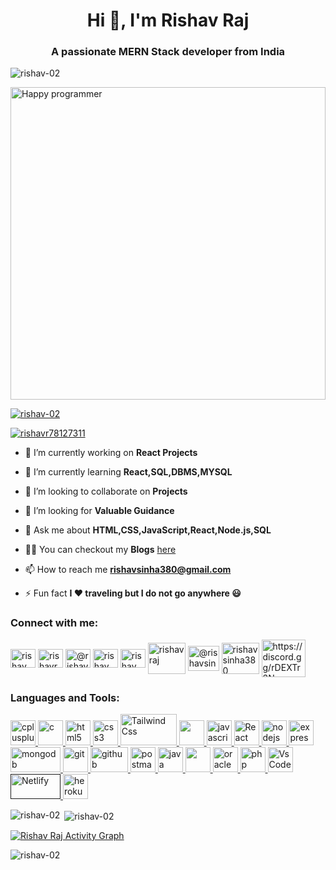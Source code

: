<h1 align="center">Hi 👋, I'm Rishav Raj</h1>
<h3 align="center">A passionate MERN Stack developer from India</h3>

<p align="left"> <img src="https://komarev.com/ghpvc/?username=rishav-02&label=Profile%20views&color=0e75b6&style=flat" alt="rishav-02" /> </p>

<img  align="center" src="https://img.freepik.com/premium-vector/programmer-working-program-web-developer-coding-computer-screen-with-code-script-open-windows-coder-engineer-vector-concept-illustration-development-programmer-programming-coding_102902-3910.jpg?w=1060" alt="Happy programmer" height="500" width="100%">

<p align="left"> <a href="https://github.com/ryo-ma/github-profile-trophy"><img src="https://github-profile-trophy.vercel.app/?username=rishav-02" alt="rishav-02" /></a> </p>

<p align="left"> <a href="https://twitter.com/rishavr78127311" target="blank"><img src="https://img.shields.io/twitter/follow/rishavr78127311?logo=twitter&style=for-the-badge" alt="rishavr78127311" /></a> </p>

- 🔭 I’m currently working on **React Projects**

- 🌱 I’m currently learning **React,SQL,DBMS,MYSQL**
 
- 👯 I’m looking to collaborate on **Projects**

- 🤝 I’m looking for **Valuable Guidance**

- 💬 Ask me about **HTML,CSS,JavaScript,React,Node.js,SQL**

- ✍🏻 You can checkout my **Blogs** [here](https://medium.com/@rishavsinha380)

- 📫 How to reach me **rishavsinha380@gmail.com**

- ⚡ Fun fact **I ❤️ traveling but I do not go anywhere 😃**

<h3 align="left">Connect with me:</h3>
<p align="left">

<a href="https://www.linkedin.com/in/rishavraj02/" target="_blank"><img align="center" src="https://www.vectorlogo.zone/logos/linkedin/linkedin-icon.svg" alt="rishav raj" height="30" width="40" /></a>
<a href="https://twitter.com/rishavr78127311" target="blank"><img align="center" src="https://www.vectorlogo.zone/logos/twitter/twitter-official.svg" alt="rishavr78127311" height="30" width="40" /></a>
<a href="https://www.hackerrank.com/rishavsinha380" target="blank"><img align="center" src="https://upload.wikimedia.org/wikipedia/commons/4/40/HackerRank_Icon-1000px.png" alt="@rishavsinha380" height="30" width="40" /></a>
<a href="https://www.facebook.com/profile.php?id=100017070316197" target="blank"><img align="center" src="https://www.vectorlogo.zone/logos/facebook/facebook-official.svg" alt="rishav sinha" height="30" width="40" /></a>
<a href="https://instagram.com/rishav_834sinha" target="blank"><img align="center" src="https://www.vectorlogo.zone/logos/instagram/instagram-icon.svg" alt="rishav_834sinha" height="30" width="40" /></a>
<a href="https://stackoverflow.com/users/19427713/rishav-raj" target="blank"><img align="center" src="https://www.vectorlogo.zone/logos/stackoverflow/stackoverflow-ar21.svg" alt="rishav raj" height="50" width="60" /></a>
<a href="https://medium.com/@rishavsinha380" target="blank"><img align="center" src="https://www.vectorlogo.zone/logos/medium/medium-ar21.svg" alt="@rishavsinha380" height="40" width="50" /></a>
<a href="https://auth.geeksforgeeks.org/user/rishavsinha380" target="blank"><img align="center" src="https://upload.wikimedia.org/wikipedia/commons/4/43/GeeksforGeeks.svg" alt="rishavsinha380" height="50" width="60" /></a>
<a href="https://discord.gg/https://discord.gg/rDEXTr3N" target="blank"><img align="center" src="https://www.vectorlogo.zone/logos/discordapp/discordapp-official.svg" alt="https://discord.gg/rDEXTr3N" height="60" width="70" /></a>
</p>

<h3 align="left">Languages and Tools:</h3>
<p align="left">
<a href="https://www.w3schools.com/cpp/" target="_parent" rel="noreferrer"> <img src="https://upload.wikimedia.org/wikipedia/commons/1/18/ISO_C%2B%2B_Logo.svg" alt="cplusplus" width="40" height="40"/> </a> 
<a href="https://www.w3schools.com/c/" target="_blank" rel="noreferrer"> <img src="https://upload.wikimedia.org/wikipedia/commons/1/18/C_Programming_Language.svg" alt="c" width="40" height="40"/> </a>
<a href="https://developer.mozilla.org/en-US/docs/Web/HTML" target="_blank" rel="noreferrer"> <img src="https://www.vectorlogo.zone/logos/w3_html5/w3_html5-icon.svg" alt="html5" width="40" height="40"/> </a>
<a href="https://www.w3schools.com/css/" target="_blank" rel="noreferrer"> <img src="https://www.vectorlogo.zone/logos/w3_css/w3_css-official.svg" alt="css3" width="40" height="40"/> </a>
<a href="https://tailwindcss.com/" target="_blank" rel="noreferrer"> <img src="https://www.vectorlogo.zone/logos/tailwindcss/tailwindcss-ar21.svg" alt="Tailwind Css" width="90" height="50"/> </a> 
<a href="https://getbootstrap.com" target="_blank" rel="noreferrer"> <img src="https://upload.vectorlogo.zone/logos/getbootstrap/images/987f8f6c-263a-47b1-a85d-853cfca215d9.svg" width="40" height="40"/> </a> 
<a href="https://developer.mozilla.org/en-US/docs/Web/JavaScript" target="_blank" rel="noreferrer"> <img src="https://upload.vectorlogo.zone/logos/javascript/images/239ec8a4-163e-4792-83b6-3f6d96911757.svg" alt="javascript" width="40" height="40"/> </a>
<a href="https://reactjs.org/" target="_blank" rel="noreferrer"> <img src="https://www.vectorlogo.zone/logos/reactjs/reactjs-icon.svg" alt="React" width="40" height="40"/> </a>
<a href="https://nodejs.org" target="_blank" rel="noreferrer"> <img src="https://www.vectorlogo.zone/logos/nodejs/nodejs-icon.svg" alt="nodejs" width="40" height="40"/> </a> 
<a href="https://expressjs.com" target="_blank" rel="noreferrer"> <img src="https://www.vectorlogo.zone/logos/expressjs/expressjs-ar21.svg" alt="express" width="40" height="40"/> </a> 
<a href="https://www.mongodb.com/" target="_blank" rel="noreferrer"> <img src="https://www.vectorlogo.zone/logos/mongodb/mongodb-ar21.svg" alt="mongodb" width="80" height="40"/> </a>
<a href="https://git-scm.com/" target="_blank" rel="noreferrer"> <img src="https://www.vectorlogo.zone/logos/git-scm/git-scm-icon.svg" alt="git" width="40" height="40"/> </a>
 <a href="https://github.com/Rishav-02" target="_blank" rel="noreferrer"> <img src="https://foundations.projectpythia.org/_images/GitHub-logo.png" alt="github" width="60" height="40"/> </a>
<a href="https://postman.com" target="_blank" rel="noreferrer"> <img src="https://www.vectorlogo.zone/logos/getpostman/getpostman-icon.svg" alt="postman" width="40" height="40"/> </a>
<a href="https://www.java.com" target="_blank" rel="noreferrer"> <img src="https://www.vectorlogo.zone/logos/java/java-icon.svg" alt="java" width="40" height="40"/> </a>
<a href="https://www.mysql.com/" target="_blank" rel="noreferrer"> <img src="https://www.vectorlogo.zone/logos/mysql/mysql-official.svg" width="40" height="40"/> </a>
<a href="https://www.oracle.com/" target="_blank" rel="noreferrer"> <img src="https://www.vectorlogo.zone/logos/oracle/oracle-ar21.svg" alt="oracle" width="40" height="40"/> </a> 
<a href="https://www.php.net" target="_blank" rel="noreferrer"> <img src="https://www.vectorlogo.zone/logos/php/php-icon.svg" alt="php" width="40" height="40"/> </a> 
 <a href="https://code.visualstudio.com/" target="_blank" rel="noreferrer"> <img src="https://upload.wikimedia.org/wikipedia/commons/9/9a/Visual_Studio_Code_1.35_icon.svg" alt="Vs Code" width="40" height="40"/> </a> 
 <a href="" target="_blank" rel="noreferrer"> <img src="https://www.vectorlogo.zone/logos/netlify/netlify-ar21.svg" alt="Netlify" width="80" height="40"/> </a> 
<a href="https://heroku.com" target="_blank" rel="noreferrer"> <img src="https://www.vectorlogo.zone/logos/heroku/heroku-icon.svg" alt="heroku" width="40" height="40"/> </a>
 
</p>

<!-- Problem in host api that's why I change the Api -->
<!-- <p><img align="left" src="https://github-readme-stats.vercel.app/api/top-langs?username=rishav-02&show_icons=true&theme=cobalt&locale=en&layout=compact" alt="rishav-02" /></p> -->

<!-- <p>&nbsp;<img align="center" src="https://github-readme-stats.vercel.app/api?username=rishav-02&show_icons=true&theme=gruvbox&locale=en" alt="rishav-02" /></p> -->


<p><img align="left" src="https://github-readme-stats-git-masterrstaa-rickstaa.vercel.app/api/top-langs?username=rishav-02&show_icons=true&theme=cobalt&locale=en&layout=compact" alt="rishav-02" /></p>

<p>&nbsp;<img align="center" src="https://github-readme-stats-git-masterrstaa-rickstaa.vercel.app/api?username=rishav-02&show_icons=true&theme=gruvbox&locale=en" alt="rishav-02" /></p>

<a href="https://github.com/rishav-02/github-readme-activity-graph"><img alt="Rishav Raj Activity Graph" src="https://github-readme-activity-graph.cyclic.app/graph?username=rishav-02&bg_color=fff8dc&color=5bcdec&line=33ff33&point=ffa500&hide_border=true" /></a>

<p><img align="center" src="https://github-readme-streak-stats.herokuapp.com/?user=rishav-02&" alt="rishav-02" /></p>

